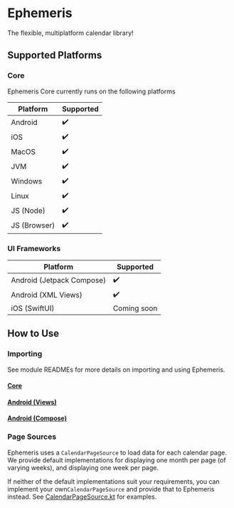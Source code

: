 # Ephemeris

The flexible, multiplatform calendar library!

## Supported Platforms

### Core

Ephemeris Core currently runs on the following platforms

| Platform | Supported |
| -- | -- |
| Android | ✔️ |
| iOS | ✔️ |
| MacOS | ✔️ |
| JVM | ✔️ |
| Windows | ✔️ |
| Linux | ✔️ |
| JS (Node) | ✔️ |
| JS (Browser) | ✔️ |

### UI Frameworks

| Platform | Supported |
| -- | -- |
| Android (Jetpack Compose) | ✔️ |
| Android (XML Views) | ✔️ |
| iOS (SwiftUI) | Coming soon |

## How to Use

### Importing

See module READMEs for more details on importing and using Ephemeris.

#### [Core](https://github.com/boswelja/Ephemeris/tree/main/core/README.md)

#### [Android (Views)](https://github.com/boswelja/Ephemeris/tree/main/android/views/README.md)

#### [Android (Compose)](https://github.com/boswelja/Ephemeris/tree/main/android/compose/README.md)

### Page Sources

Ephemeris uses a `CalendarPageSource` to load data for each calendar page.
We provide default implementations for displaying one month per page (of varying weeks), and displaying one week per page.

If neither of the default implementations suit your requirements, you can implement your own`CalendarPageSource` and provide that to Ephemeris instead.
See [CalendarPageSource.kt](https://github.com/boswelja/Ephemeris/blob/main/core/src/commonMain/kotlin/com/boswelja/ephemeris/core/data/CalendarPageSource.kt) for examples.
